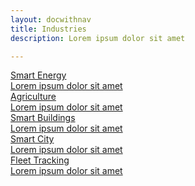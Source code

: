 ```yaml
---
layout: docwithnav
title: Industries
description: Lorem ipsum dolor sit amet

---
```


<div class="cards">
    <a href="/industries/smart-energy/" class="accent card">
        <div class="card-title">
            <span class="title-text">Smart Energy</span>
        </div>
        <div class="card-img smart-energy-bg"></div>
        <div class="card-description">
            Lorem ipsum dolor sit amet
        </div>
    </a>
    <a href="/industries/agriculture/" class="accent card">
        <div class="card-title">
            <span class="title-text">Agriculture</span>
        </div>
        <div class="card-img agriculture-bg"></div>
        <div class="card-description">  
            Lorem ipsum dolor sit amet
        </div>        
    </a>
    <a href="/industries/smart-buildings/" class="accent card">            
        <div class="card-title">
            <span class="title-text">Smart Buildings</span>
        </div>
        <div class="card-img smart-building-bg"></div>
        <div class="card-description">
            Lorem ipsum dolor sit amet
        </div>        
    </a>
    <a href="/industries/smart-city/" class="accent card">            
        <div class="card-title">
            <span class="title-text">Smart City</span>
        </div>
        <div class="card-img smart-city-bg"></div>
        <div class="card-description">
            Lorem ipsum dolor sit amet
        </div>        
    </a>
    <a href="/industries/fleet-tracking/" class="accent card">            
        <div class="card-title">
            <span class="title-text">Fleet Tracking</span>
        </div>
        <div class="card-img fleet-tracking-bg"></div>
        <div class="card-description">
            Lorem ipsum dolor sit amet
        </div>        
    </a>
</div>

